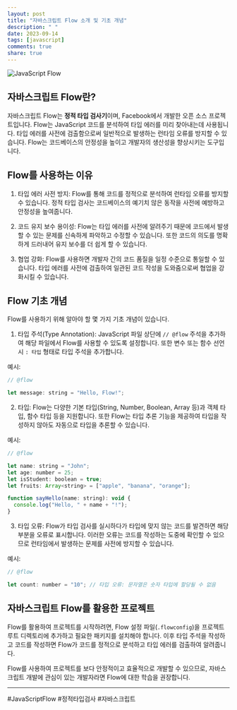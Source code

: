 ```yaml
---
layout: post
title: "자바스크립트 Flow 소개 및 기초 개념"
description: " "
date: 2023-09-14
tags: [javascript]
comments: true
share: true
---
```


![JavaScript Flow](https://example.com/javascript-flow.png)

## 자바스크립트 Flow란?

자바스크립트 Flow는 **정적 타입 검사기**이며, Facebook에서 개발한 오픈 소스 프로젝트입니다. Flow는 JavaScript 코드를 분석하여 타입 에러를 미리 찾아내는데 사용됩니다. 타입 에러를 사전에 검출함으로써 일반적으로 발생하는 런타임 오류를 방지할 수 있습니다. Flow는 코드베이스의 안정성을 높이고 개발자의 생산성을 향상시키는 도구입니다.

## Flow를 사용하는 이유

1. 타입 에러 사전 방지: Flow를 통해 코드를 정적으로 분석하여 런타임 오류를 방지할 수 있습니다. 정적 타입 검사는 코드베이스의 예기치 않은 동작을 사전에 예방하고 안정성을 높여줍니다.

2. 코드 유지 보수 용이성: Flow는 타입 에러를 사전에 알려주기 때문에 코드에서 발생할 수 있는 문제를 신속하게 파악하고 수정할 수 있습니다. 또한 코드의 의도를 명확하게 드러내어 유지 보수를 더 쉽게 할 수 있습니다.

3. 협업 강화: Flow를 사용하면 개발자 간의 코드 품질을 일정 수준으로 통일할 수 있습니다. 타입 에러를 사전에 검출하여 일관된 코드 작성을 도와줌으로써 협업을 강화시킬 수 있습니다.

## Flow 기초 개념

Flow를 사용하기 위해 알아야 할 몇 가지 기초 개념이 있습니다.

1. 타입 주석(Type Annotation): JavaScript 파일 상단에 `// @flow` 주석을 추가하여 해당 파일에서 Flow를 사용할 수 있도록 설정합니다. 또한 변수 또는 함수 선언 시 `: 타입` 형태로 타입 주석을 추가합니다.

예시:
```javascript
// @flow

let message: string = "Hello, Flow!";
```

2. 타입: Flow는 다양한 기본 타입(String, Number, Boolean, Array 등)과 객체 타입, 함수 타입 등을 지원합니다. 또한 Flow는 타입 추론 기능을 제공하여 타입을 작성하지 않아도 자동으로 타입을 추론할 수 있습니다.

예시:
```javascript
// @flow

let name: string = "John";
let age: number = 25;
let isStudent: boolean = true;
let fruits: Array<string> = ["apple", "banana", "orange"];

function sayHello(name: string): void {
  console.log("Hello, " + name + "!");
}
```

3. 타입 오류: Flow가 타입 검사를 실시하다가 타입에 맞지 않는 코드를 발견하면 해당 부분을 오류로 표시합니다. 이러한 오류는 코드를 작성하는 도중에 확인할 수 있으므로 런타임에서 발생하는 문제를 사전에 방지할 수 있습니다.

예시:
```javascript
// @flow

let count: number = "10"; // 타입 오류: 문자열은 숫자 타입에 할당될 수 없음
```

## 자바스크립트 Flow를 활용한 프로젝트

Flow를 활용하여 프로젝트를 시작하려면, Flow 설정 파일(`.flowconfig`)을 프로젝트 루트 디렉토리에 추가하고 필요한 패키지를 설치해야 합니다. 이후 타입 주석을 작성하고 코드를 작성하면 Flow가 코드를 정적으로 분석하고 타입 에러를 검출하여 알려줍니다.

Flow를 사용하여 프로젝트를 보다 안정적이고 효율적으로 개발할 수 있으므로, 자바스크립트 개발에 관심이 있는 개발자라면 Flow에 대한 학습을 권장합니다.

---

#JavaScriptFlow #정적타입검사 #자바스크립트